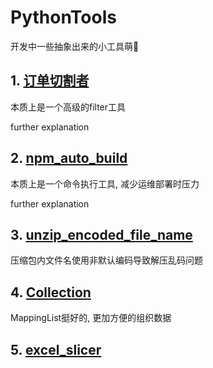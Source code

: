 # PythonTools
开发中一些抽象出来的小工具萌🔨

## 1. [订单切割者](order_splitter.py)

本质上是一个高级的filter工具

further explanation

## 2. [npm_auto_build](npm_auto_build.py)

本质上是一个命令执行工具, 减少运维部署时压力

further explanation

## 3. [unzip_encoded_file_name](unzip_encoded_file_name.py)

压缩包内文件名使用非默认编码导致解压乱码问题

## 4. [Collection](_collection.py)

MappingList挺好的, 更加方便的组织数据

## 5. [excel_slicer](excel_slicer.py)
